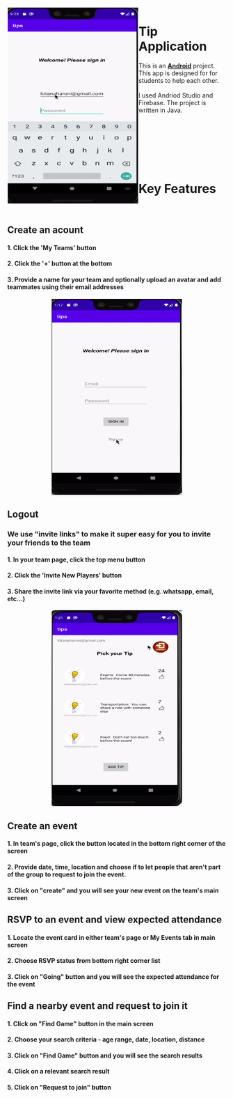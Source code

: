 <img src="https://github.com/lotanaharoni/Tip-Application/blob/main/images/APP.gif?raw=true" align="left" width = 300px height = 450px  hspace="1" vspace="1"/>

# Tip Application


This is an [**Android**](https://developer.android.com) project. This app is designed for for students to help each other.
<br><br>
I used Andriod Studio and Firebase. The project is written in Java.

<br><br><br><br><br><br>

# Key Features
<br>

## Create an acount
#### 1. Click the 'My Teams' button
#### 2. Click the '+' button at the bottom
#### 3. Provide a name for your team and optionally upload an avatar and add teammates using their email addresses
<p align="center">
<img src="https://github.com/lotanaharoni/Tip-Application/blob/main/images/Tip_create_acount.gif?raw=true" width = 300px height =450px/>
</p>

## Logout
### We use "invite links" to make it super easy for you to invite your friends to the team
#### 1. In your team page, click the top menu button
#### 2. Click the 'Invite New Players' button
#### 3. Share the invite link via your favorite method (e.g. whatsapp, email, etc...)
<p align="center">
<img src="https://github.com/lotanaharoni/Tip-Application/blob/main/images/Tip_logout.gif?raw=true" width = 300px height =450px/>
</p>

## Create an event
#### 1. In team's page, click the button located in the bottom right corner of the screen
#### 2. Provide date, time, location and choose if to let people that aren't part of the group to request to join the event.
#### 3. Click on "create" and you will see your new event on the team's main screen
<p align="center">
</p>

## RSVP to an event and view expected attendance
#### 1. Locate the event card in either team's page or My Events tab in main screen
#### 2. Choose RSVP status from bottom right corner list
#### 3. Click on "Going" button and you will see the expected attendance for the event
<p align="center">
</p>

## Find a nearby event and request to join it
#### 1. Click on "Find Game" button in the main screen
#### 2. Choose your search criteria - age range, date, location, distance
#### 3. Click on "Find Game" button and you will see the search results
#### 4. Click on a relevant search result
#### 5. Click on "Request to join" button
<p align="center">
</p>
